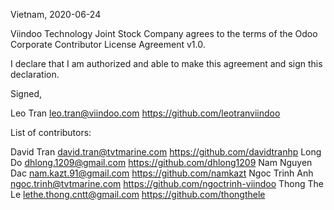 Vietnam, 2020-06-24

Viindoo Technology Joint Stock Company agrees to the terms of the Odoo Corporate Contributor License
Agreement v1.0.

I declare that I am authorized and able to make this agreement and sign this
declaration.

Signed,

Leo Tran leo.tran@viindoo.com https://github.com/leotranviindoo

List of contributors:

David Tran david.tran@tvtmarine.com https://github.com/davidtranhp
Long Do dhlong.1209@gmail.com https://github.com/dhlong1209
Nam Nguyen Dac nam.kazt.91@gmail.com https://github.com/namkazt
Ngoc Trinh Anh ngoc.trinh@tvtmarine.com https://github.com/ngoctrinh-viindoo
Thong The Le lethe.thong.cntt@gmail.com https://github.com/thongthele